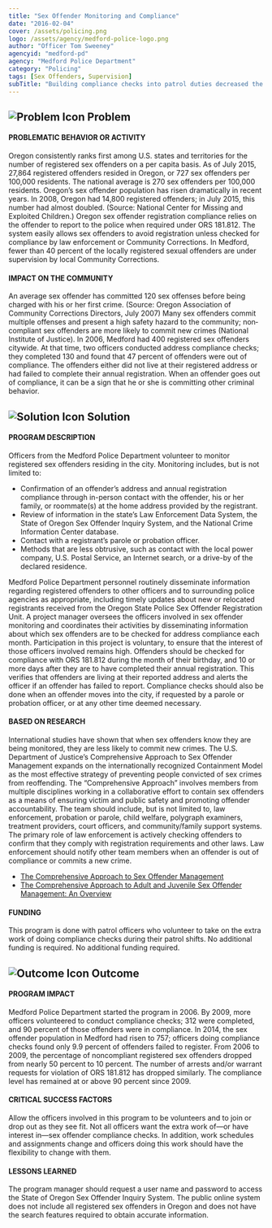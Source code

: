 ```yaml
---
title: "Sex Offender Monitoring and Compliance"
date: "2016-02-04"
cover: /assets/policing.png
logo: /assets/agency/medford-police-logo.png
author: "Officer Tom Sweeney"
agencyid: "medford-pd"
agency: "Medford Police Department"
category: "Policing"
tags: [Sex Offenders, Supervision]
subTitle: "Building compliance checks into patrol duties decreased the percentage of noncompliant sex offenders between 2006 and 2009."
---
```


## ![Problem Icon](https://github.com/google/material-design-icons/raw/master/alert/1x_web/ic_error_outline_black_48dp.png "Problem") Problem

#### PROBLEMATIC BEHAVIOR OR ACTIVITY

Oregon consistently ranks first among U.S. states and territories for the number of registered sex offenders on a per capita basis. As of July 2015, 27,864 registered offenders resided in Oregon, or 727 sex offenders per 100,000 residents. The national average is 270 sex offenders per 100,000 residents.
Oregon’s sex offender population has risen dramatically in recent years. In 2008, Oregon had 14,800 registered offenders; in July 2015, this number had almost doubled. (Source: National Center for Missing and Exploited Children.)
Oregon sex offender registration compliance relies on the offender to report to the police when required under ORS 181.812. The system easily allows sex offenders to avoid registration unless checked for compliance by law enforcement or Community Corrections. In Medford, fewer than 40 percent of the locally registered sexual offenders are under supervision by local Community Corrections.

#### IMPACT ON THE COMMUNITY

An average sex offender has committed 120 sex offenses before being charged with his or her first crime. (Source: Oregon Association of Community Corrections Directors, July 2007)
Many sex offenders commit multiple offenses and present a high safety hazard to the community; non­compliant sex offenders are more likely to commit new crimes (National Institute of Justice).
In 2006, Medford had 400 registered sex offenders citywide. At that time, two officers conducted address compliance checks; they completed 130 and found that 47 percent of offenders were out of compliance. The offenders either did not live at their registered address or had failed to complete their annual registration.
When an offender goes out of compliance, it can be a sign that he or she is committing other criminal behavior.

## ![Solution Icon](https://github.com/google/material-design-icons/raw/master/action/1x_web/ic_lightbulb_outline_black_48dp.png "Solution") Solution

#### PROGRAM DESCRIPTION

Officers from the Medford Police Department volunteer to monitor registered sex offenders residing in the city. Monitoring includes, but is not limited to:

- Confirmation of an offender’s address and annual registration compliance through in­-person contact with the offender, his or her family, or roommate(s) at the home address provided by the registrant.
- Review of information in the state’s Law Enforcement Data System, the State of Oregon Sex Offender Inquiry System, and the National Crime Information Center database.
- Contact with a registrant’s parole or probation officer.
- Methods that are less obtrusive, such as contact with the local power company, U.S. Postal Service, an Internet search, or a drive­-by of the declared residence.

Medford Police Department personnel routinely disseminate information regarding registered offenders to other officers and to surrounding police agencies as appropriate, including timely updates about new or relocated registrants received from the Oregon State Police Sex Offender Registration Unit.
A project manager oversees the officers involved in sex offender monitoring and coordinates their activities by disseminating information about which sex offenders are to be checked for address compliance each month. Participation in this project is voluntary, to ensure that the interest of those officers involved remains high.
Offenders should be checked for compliance with ORS 181.812 during the month of their birthday, and 10 or more days after they are to have completed their annual registration. This verifies that offenders are living at their reported address and alerts the officer if an offender has failed to report.
Compliance checks should also be done when an offender moves into the city, if requested by a parole or probation officer, or at any other time deemed necessary.

#### BASED ON RESEARCH

International studies have shown that when sex offenders know they are being monitored, they are less likely to commit new crimes. The U.S. Department of Justice’s Comprehensive Approach to Sex Offender Management expands on the internationally recognized Containment Model as the most effective strategy of preventing people convicted of sex crimes from re­offending.
The “Comprehensive Approach” involves members from multiple disciplines working in a collaborative effort to contain sex offenders as a means of ensuring victim and public safety and promoting offender accountability. The team should include, but is not limited to, law enforcement, probation or parole, child welfare, polygraph examiners, treatment providers, court officers, and community/family support systems.
The primary role of law enforcement is actively checking offenders to confirm that they comply with registration requirements and other laws. Law enforcement should notify other team members when an offender is out of compliance or commits a new crime.

- [The Comprehensive Approach to Sex Offender Management](http://www.csom.org/pubs/comp_approach_brief.pdf)
- [The Comprehensive Approach to Adult and Juvenile Sex Offender Management: An Overview](http://www.csom.org/pubs/cap/overview.htm)

#### FUNDING

This program is done with patrol officers who volunteer to take on the extra work of doing compliance checks during their patrol shifts. No additional funding is required.
No additional funding required.

## ![Outcome Icon](https://github.com/google/material-design-icons/raw/master/action/1x_web/ic_view_list_black_48dp.png "Outcome") Outcome

#### PROGRAM IMPACT

Medford Police Department started the program in 2006. By 2009, more officers volunteered to conduct compliance checks; 312 were completed, and 90 percent of those offenders were in compliance. In 2014, the sex offender population in Medford had risen to 757; officers doing compliance checks found only 9.9 percent of offenders failed to register.
From 2006 to 2009, the percentage of non­compliant registered sex offenders dropped from nearly 50 percent to 10 percent. The number of arrests and/or warrant requests for violation of ORS 181.812 has dropped similarly.
The compliance level has remained at or above 90 percent since 2009.

#### CRITICAL SUCCESS FACTORS

Allow the officers involved in this program to be volunteers and to join or drop out as they see fit. Not all officers want the extra work of—or have interest in—sex offender compliance checks. In addition, work schedules and assignments change and officers doing this work should have the flexibility to change with them.

#### LESSONS LEARNED

The program manager should request a user name and password to access the State of Oregon Sex Offender Inquiry System. The public online system does not include all registered sex offenders in Oregon and does not have the search features required to obtain accurate information.
